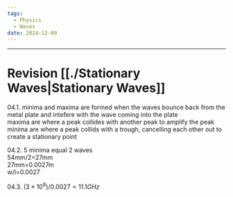 ```yaml
---
tags:
  - Physics
  - Waves
date: 2024-12-09
---
```

---  
# Revision [[./Stationary Waves|Stationary Waves]]  
04.1. minima and maxima are formed when the waves bounce back from the metal plate and intefere with the wave coming into the plate  
maxima are where a peak collides with another peak to amplify the peak  
minima are where a peak collids with a trough, cancelling each other out to create a stationary point  
  
04.2. 5 minima equal 2 waves  
54mm/2=27mm  
27mm=0.0027m  
w/l=0.0027  
  
  
04.3. $(3\times10^8)/0.0027=11.1GHz$  
  
  
  
  
